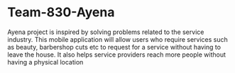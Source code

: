# Team-830-Ayena
Ayena project is inspired by solving problems related to the service industry. This mobile application will allow users who require services such as beauty, barbershop cuts etc to request for a service without having to leave the house. It also helps service providers reach more people without having a physical location
